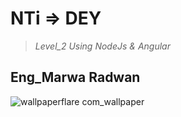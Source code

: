 # NTi => DEY
>_Level_2 Using NodeJs & Angular_

## Eng_Marwa Radwan
![wallpaperflare com_wallpaper](https://user-images.githubusercontent.com/98129284/193458401-37a5181f-3bd2-4bf8-9097-d64a7304d868.jpg)
